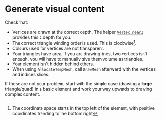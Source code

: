 # Generate visual content

Check that:
- Vertices are drawn at the correct depth. The helper [`Vertex.nearZ`](https://docs.unity3d.com/ScriptReference/UIElements.Vertex-nearZ.html) provides this z depth for you.
- The correct triangle winding order is used. This is clockwise[^1].  
- Colours used for vertices are not transparent.
- Your triangles have area. If you are drawing lines, two vertices isn't enough, you will have to manually give them volume as triangles.
- Your element isn't hidden behind others.
- When using `AllocateTempMesh`, call `DrawMesh` afterward with the vertices and indices slices.

If these are not your problem, start with the simple case (drawing a **large** triangle/quad) in a basic element and work your way upwards to drawing complex content.

[^1]: The coordinate space starts in the top left of the element, with positive coordinates trending to the bottom right
